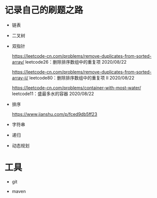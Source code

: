 # 记录自己的刷题之路

- 链表

- 二叉树

- 双指针

  https://leetcode-cn.com/problems/remove-duplicates-from-sorted-array/    leetcode26：删除排序数组中的重复项  2020/08/22
  
  https://leetcode-cn.com/problems/remove-duplicates-from-sorted-array-ii/ leetcode80：删除排序数组中的重复项 II  2020/08/22
  
  https://leetcode-cn.com/problems/container-with-most-water/   leetcode11：盛最多水的容器  2020/08/22
  

- 排序

  https://www.jianshu.com/p/fced9db5ff23

- 字符串

- 递归

- 动态规划

# 工具

- git

- maven
